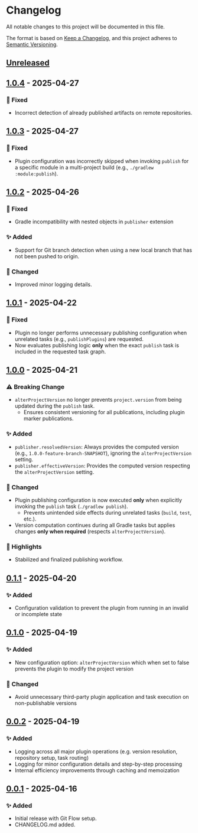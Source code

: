 # Changelog

All notable changes to this project will be documented in this file.

The format is based on [Keep a Changelog](https://keepachangelog.com/en/1.0.0/),
and this project adheres to [Semantic Versioning](https://semver.org/).

## [Unreleased]
## [1.0.4] - 2025-04-27
### 🐞 Fixed
- Incorrect detection of already published artifacts on remote repositories.

## [1.0.3] - 2025-04-27
### 🐞 Fixed
- Plugin configuration was incorrectly skipped when invoking `publish` for a specific module in a multi-project build (e.g., `./gradlew :module:publish`).

## [1.0.2] - 2025-04-26
### 🐞 Fixed
- Gradle incompatibility with nested objects in `publisher` extension

### ✨ Added
- Support for Git branch detection when using a new local branch that has not been pushed to origin.

### 🔄 Changed
- Improved minor logging details.

## [1.0.1] - 2025-04-22
### 🐞 Fixed
- Plugin no longer performs unnecessary publishing configuration when unrelated tasks (e.g., `publishPlugins`) are requested.
- Now evaluates publishing logic **only** when the exact `publish` task is included in the requested task graph.

## [1.0.0] - 2025-04-21
### ⚠️ Breaking Change
- `alterProjectVersion` no longer prevents `project.version` from being updated during the `publish` task.
    - Ensures consistent versioning for all publications, including plugin marker publications.

### ✨ Added
- `publisher.resolvedVersion`: Always provides the computed version (e.g., `1.0.0-feature-branch-SNAPSHOT`), ignoring the `alterProjectVersion` setting.
- `publisher.effectiveVersion`: Provides the computed version respecting the `alterProjectVersion` setting.

### 🔄 Changed
- Plugin publishing configuration is now executed **only** when explicitly invoking the `publish` task (`./gradlew publish`).
    - Prevents unintended side effects during unrelated tasks (`build`, `test`, etc.).
- Version computation continues during all Gradle tasks but applies changes **only when required** (respects `alterProjectVersion`).

### 🎉 Highlights
- Stabilized and finalized publishing workflow.

## [0.1.1] - 2025-04-20
### ✨ Added
- Configuration validation to prevent the plugin from running in an invalid or incomplete state

## [0.1.0] - 2025-04-19
### ✨ Added
- New configuration option: `alterProjectVersion` which when set to false prevents the plugin to modify the project version

### 🔄 Changed
- Avoid unnecessary third-party plugin application and task execution on non-publishable versions

## [0.0.2] - 2025-04-19
### ✨ Added
- Logging across all major plugin operations (e.g. version resolution, repository setup, task routing)
- Logging for minor configuration details and step-by-step processing
- Internal efficiency improvements through caching and memoization

## [0.0.1] - 2025-04-16
### ✨ Added
- Initial release with Git Flow setup.
- CHANGELOG.md added.

[Unreleased]: https://github.com/zucca-devops-tooling/gradle-publisher/compare/v1.0.4...HEAD
[1.0.4]: https://github.com/zucca-devops-tooling/gradle-publisher/compare/v1.0.3...v1.0.4
[1.0.3]: https://github.com/zucca-devops-tooling/gradle-publisher/compare/v1.0.2...v1.0.3
[1.0.2]: https://github.com/zucca-devops-tooling/gradle-publisher/compare/v1.0.1...v1.0.2
[1.0.1]: https://github.com/zucca-devops-tooling/gradle-publisher/compare/v1.0.0...v1.0.1
[1.0.0]: https://github.com/zucca-devops-tooling/gradle-publisher/compare/v0.1.1...v1.0.0
[0.1.1]: https://github.com/zucca-devops-tooling/gradle-publisher/compare/v0.1.0...v0.1.1
[0.1.0]: https://github.com/zucca-devops-tooling/gradle-publisher/compare/v0.0.2...v0.1.0
[0.0.2]: https://github.com/zucca-devops-tooling/gradle-publisher/compare/v0.0.1...v0.0.2
[0.0.1]: https://github.com/zucca-devops-tooling/gradle-publisher/releases/tag/v0.0.1